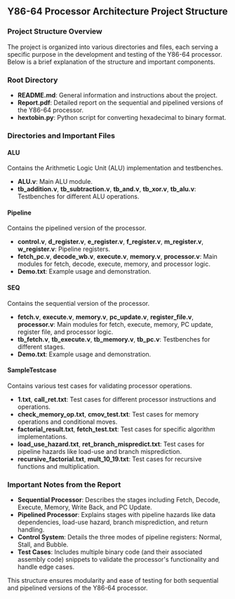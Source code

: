 ## Y86-64 Processor Architecture Project Structure

### Project Structure Overview
The project is organized into various directories and files, each serving a specific purpose in the development and testing of the Y86-64 processor. Below is a brief explanation of the structure and important components.

### Root Directory
- **README.md**: General information and instructions about the project.
- **Report.pdf**: Detailed report on the sequential and pipelined versions of the Y86-64 processor.
- **hextobin.py**: Python script for converting hexadecimal to binary format.

### Directories and Important Files

#### ALU
Contains the Arithmetic Logic Unit (ALU) implementation and testbenches.
- **ALU.v**: Main ALU module.
- **tb_addition.v**, **tb_subtraction.v**, **tb_and.v**, **tb_xor.v**, **tb_alu.v**: Testbenches for different ALU operations.

#### Pipeline
Contains the pipelined version of the processor.
- **control.v**, **d_register.v**, **e_register.v**, **f_register.v**, **m_register.v**, **w_register.v**: Pipeline registers.
- **fetch_pc.v**, **decode_wb.v**, **execute.v**, **memory.v**, **processor.v**: Main modules for fetch, decode, execute, memory, and processor logic.
- **Demo.txt**: Example usage and demonstration.

#### SEQ
Contains the sequential version of the processor.
- **fetch.v**, **execute.v**, **memory.v**, **pc_update.v**, **register_file.v**, **processor.v**: Main modules for fetch, execute, memory, PC update, register file, and processor logic.
- **tb_fetch.v**, **tb_execute.v**, **tb_memory.v**, **tb_pc.v**: Testbenches for different stages.
- **Demo.txt**: Example usage and demonstration.

#### SampleTestcase
Contains various test cases for validating processor operations.
- **1.txt**, **call_ret.txt**: Test cases for different processor instructions and operations.
- **check_memory_op.txt**, **cmov_test.txt**: Test cases for memory operations and conditional moves.
- **factorial_result.txt**, **fetch_test.txt**: Test cases for specific algorithm implementations.
- **load_use_hazard.txt**, **ret_branch_mispredict.txt**: Test cases for pipeline hazards like load-use and branch misprediction.
- **recursive_factorial.txt**, **mult_10_19.txt**: Test cases for recursive functions and multiplication.

### Important Notes from the Report
- **Sequential Processor**: Describes the stages including Fetch, Decode, Execute, Memory, Write Back, and PC Update.
- **Pipelined Processor**: Explains stages with pipeline hazards like data dependencies, load-use hazard, branch misprediction, and return handling.
- **Control System**: Details the three modes of pipeline registers: Normal, Stall, and Bubble.
- **Test Cases**: Includes multiple binary code (and their associated assembly code) snippets to validate the processor's functionality and handle edge cases.

This structure ensures modularity and ease of testing for both sequential and pipelined versions of the Y86-64 processor.
